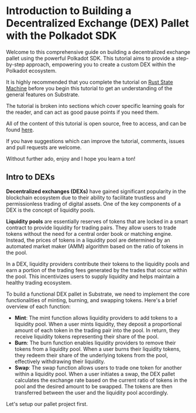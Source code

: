 # Introduction to Building a Decentralized Exchange (DEX) Pallet with the Polkadot SDK

Welcome to this comprehensive guide on building a decentralized exchange pallet using the powerful Polkadot SDK.
This tutorial aims to provide a step-by-step approach, empowering you to create a custom DEX within the Polkadot
ecosystem.

It is highly recommended that you complete the tutorial
on [Rust State Machine](https://github.com/shawntabrizi/rust-state-machine0)
before you begin this tutorial to get an understanding of the general features on Substrate.

The tutorial is broken into sections which cover specific learning goals for the reader, and can act as good pause
points if you need them.

All of the content of this tutorial is open source, free to access, and can be
found [here](https://github.com/shawntabrizi/polkadot-sdk-tutorial-dex).

If you have suggestions which can improve the tutorial, comments, issues and pull requests are welcome.

Without further ado, enjoy and I hope you learn a ton!

## Intro to DEXs

**Decentralized exchanges (DEXs)** have gained significant popularity in the blockchain ecosystem due to their ability to facilitate trustless and permissionless trading of digital assets. One of the key components of a DEX is the concept of liquidity pools.

**Liquidity pools** are essentially reserves of tokens that are locked in a smart contract to provide liquidity for trading pairs. They allow users to trade tokens without the need for a central order book or matching engine. Instead, the prices of tokens in a liquidity pool are determined by an automated market maker (AMM) algorithm based on the ratio of tokens in the pool.

In a DEX, liquidity providers contribute their tokens to the liquidity pools and earn a portion of the trading fees generated by the trades that occur within the pool. This incentivizes users to supply liquidity and helps maintain a healthy trading ecosystem.

To build a functional DEX pallet in Substrate, we need to implement the core functionalities of minting, burning, and swapping tokens. Here's a brief overview of each function:

- **Mint**: The mint function allows liquidity providers to add tokens to a liquidity pool. When a user mints liquidity, they deposit a proportional amount of each token in the trading pair into the pool. In return, they receive liquidity tokens representing their share of the pool.
- **Burn**: The burn function enables liquidity providers to remove their tokens from a liquidity pool. When a user burns their liquidity tokens, they redeem their share of the underlying tokens from the pool, effectively withdrawing their liquidity.
- **Swap**: The swap function allows users to trade one token for another within a liquidity pool. When a user initiates a swap, the DEX pallet calculates the exchange rate based on the current ratio of tokens in the pool and the desired amount to be swapped. The tokens are then transferred between the user and the liquidity pool accordingly.

Let's setup our pallet project first.